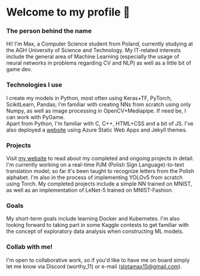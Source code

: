# Welcome to my profile 👋
### The person behind the name
Hi! I'm Max, a Computer Science student from Poland, currently studying at the AGH University of Science and Technology. My IT-related interests include the general area of Machine Learning (especially the usage of neural networks in problems regarding CV and NLP) as well as a little bit of game dev.

### Technologies I use
I create my models in Python, most often using Keras+TF, PyTorch, ScikitLearn, Pandas; I'm familiar with creating NNs from scratch using only Numpy, as well as image processing in OpenCV+Mediapipe. If need be, I can work with PyGame. <br />
Apart from Python, I'm familiar with C, C++, HTML+CSS and a bit of JS. I've also deployed a [website](https://brave-mushroom-033507c03.4.azurestaticapps.net/) using Azure Static Web Apps and Jekyll themes.

### Projects
Visit [my website](https://worthy11.github.io/) to read about my completed and ongoing projects in detail. <br />
I'm currently working on a real-time PJM (Polish Sign Language)-to-text translation model; so far it's been taught to recognize letters from the Polish alphabet. I'm also in the process of implementing YOLOv5 from scratch using Torch. My completed projects include a simple NN trained on MNIST, as well as an implementation of LeNet-5 trained on MNIST-Fashion.  

### Goals
My short-term goals include learning Docker and Kubernetes. I'm also looking forward to taking part in some Kaggle contests to get familiar with the concept of exploratory data analysis when constructing ML models.

### Collab with me!
I'm open to collaborative work, so if you'd like to have me on board simply let me know via Discord (worthy_11) or e-mail (slotamax15@gmail.com).
